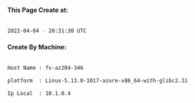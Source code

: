 
   
#### This Page Create at:

```bash

2022-04-04 - 20:31:30 UTC

```

#### Create By Machine:

```bash

Host Name : fv-az204-346

platform  : Linux-5.13.0-1017-azure-x86_64-with-glibc2.31

Ip Local  : 10.1.0.4

```

